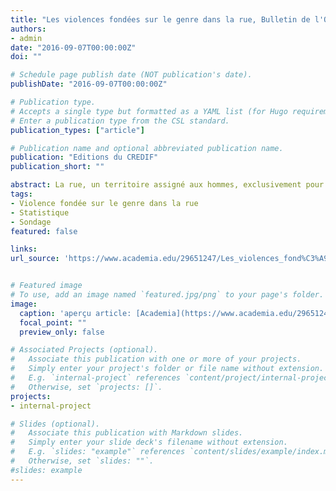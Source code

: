 ```yaml
---
title: "Les violences fondées sur le genre dans la rue, Bulletin de l'OGEC n°2, Publications du CREDIF"
authors:
- admin
date: "2016-09-07T00:00:00Z"
doi: ""

# Schedule page publish date (NOT publication's date).
publishDate: "2016-09-07T00:00:00Z"

# Publication type.
# Accepts a single type but formatted as a YAML list (for Hugo requirements).
# Enter a publication type from the CSL standard.
publication_types: ["article"]

# Publication name and optional abbreviated publication name.
publication: "Editions du CREDIF"
publication_short: ""

abstract: La rue, un territoire assigné aux hommes, exclusivement pour les hommes, ou les femmes ne peuvent espérer plus qu'un droit de passage, un droit souvent bafoué à travers des actes de violence, lui rappelant quéelle n y est pas la bienvenue.
tags:
- Violence fondée sur le genre dans la rue
- Statistique
- Sondage
featured: false

links:
url_source: 'https://www.academia.edu/29651247/Les_violences_fond%C3%A9es_sur_le_genre_dans_la_rue_Bulletin_de_lOGEC_n_2_Publications_du_CREDIF'


# Featured image
# To use, add an image named `featured.jpg/png` to your page's folder. 
image:
  caption: 'aperçu article: [Academia](https://www.academia.edu/29651247/Les_violences_fond%C3%A9es_sur_le_genre_dans_la_rue_Bulletin_de_lOGEC_n_2_Publications_du_CREDIF)'
  focal_point: ""
  preview_only: false

# Associated Projects (optional).
#   Associate this publication with one or more of your projects.
#   Simply enter your project's folder or file name without extension.
#   E.g. `internal-project` references `content/project/internal-project/index.md`.
#   Otherwise, set `projects: []`.
projects:
- internal-project

# Slides (optional).
#   Associate this publication with Markdown slides.
#   Simply enter your slide deck's filename without extension.
#   E.g. `slides: "example"` references `content/slides/example/index.md`.
#   Otherwise, set `slides: ""`.
#slides: example
---
```



